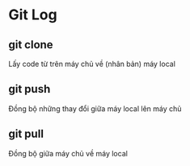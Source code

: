 # Git Log

## git clone
Lấy code từ trên máy chủ về (nhân bản) máy local

## git push
Đồng bộ những thay đổi giữa máy local lên máy chủ

## git pull 
Đồng bộ giữa máy chủ về máy local

